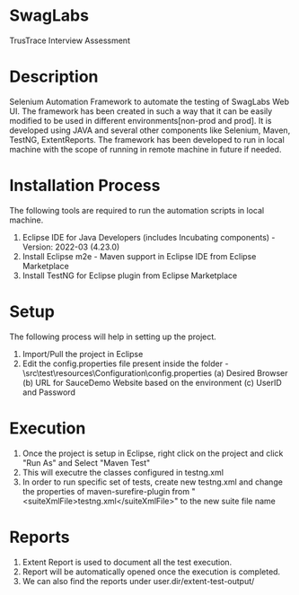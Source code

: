 # SwagLabs
TrusTrace  Interview Assessment

# Description 
Selenium Automation Framework to automate the testing of SwagLabs Web UI. The framework has been created in such a way that it can be 
easily modified to be used in different environments[non-prod and prod]. It is developed using JAVA and several other components like
Selenium, Maven, TestNG, ExtentReports. The framework has been developed to run in local machine with the scope of running in remote machine
in future if needed.

# Installation Process
The following tools are required to run the automation scripts in local machine. 
1. Eclipse IDE for Java Developers (includes Incubating components) - Version: 2022-03 (4.23.0)
2. Install Eclipse m2e - Maven support in Eclipse IDE from Eclipse Marketplace
3. Install TestNG for Eclipse plugin from Eclipse Marketplace

# Setup
The following process will help in setting up the project.
1. Import/Pull the project in Eclipse
2. Edit the config.properties file present inside the folder - \src\test\resources\Configuration\config.properties
		(a) Desired Browser
		(b) URL for SauceDemo Website based on the environment
		(c) UserID and Password

# Execution
1. Once the project is setup in Eclipse, right click on the project and click "Run As" and Select "Maven Test"
2. This will executre the classes configured in testng.xml
3. In order to run specific set of tests, create new testng.xml and change the properties of maven-surefire-plugin 
   from  "\<suiteXmlFile\>testng.xml\</suiteXmlFile\>" to the new suite file name

# Reports
1. Extent Report is used to document all the test execution.
2. Report will be automatically opened once the execution is completed.
3. We can also find the reports under user.dir/extent-test-output/


 
	

